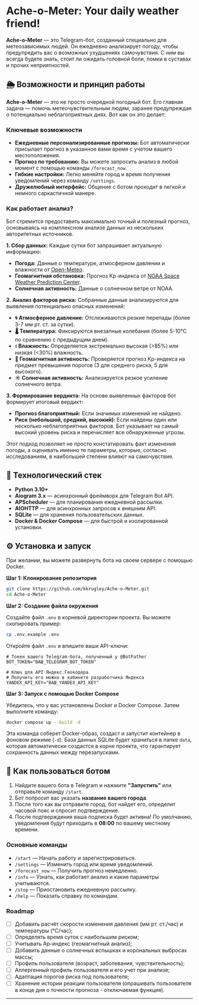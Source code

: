 # Ache-o-Meter: Your daily weather friend!

**Ache-o-Meter** — это Telegram-бот, созданный специально для метеозависимых людей. Он ежедневно анализирует погоду, чтобы предупредить вас о возможных ухудшениях самочувствия. С ним вы всегда будете знать, стоит ли ожидать головной боли, ломки в суставах и прочих неприятностей.

## 🌦️ Возможности и принцип работы

**Ache-o-Meter** — это не просто очередной погодный бот. Его главная задача — помочь метеочувствительным людям, заранее предупреждая о потенциально неблагоприятных днях. Вот как он это делает:

### Ключевые возможности

*   **Ежедневные персонализированные прогнозы:** Бот автоматически присылает прогноз в указанное вами время с учетом вашего местоположения.
*   **Прогноз по требованию:** Вы можете запросить анализ в любой момент с помощью команды `/forecast_now`.
*   **Гибкие настройки:** Легко меняйте город и время получения уведомлений через команду `/settings`.
*   **Дружелюбный интерфейс:** Общение с ботом проходит в легкой и немного саркастичной манере.

### Как работает анализ?

Бот стремится предоставить максимально точный и полезный прогноз, основываясь на комплексном анализе данных из нескольких авторитетных источников.

**1. Сбор данных:**
Каждые сутки бот запрашивает актуальную информацию:
*   **Погода:** Данные о температуре, атмосферном давлении и влажности от [Open-Meteo](https://open-meteo.com/).
*   **Геомагнитная обстановка:** Прогноз Kp-индекса от [NOAA Space Weather Prediction Center](https://www.swpc.noaa.gov/).
*   **Солнечная активность:** Данные о солнечном ветре от NOAA.

**2. Анализ факторов риска:**
Собранные данные анализируются для выявления потенциально опасных изменений:
*   **🌀 Атмосферное давление:** Отслеживаются резкие перепады (более 3-7 мм рт. ст. за сутки).
*   **🌡️ Температура:** Фиксируются внезапные колебания (более 5-10°C по сравнению с предыдущим днем).
*   **💧 Влажность:** Определяется экстремально высокая (>85%) или низкая (<30%) влажность.
*   **🌌 Геомагнитная активность:** Проверяется прогноз Kp-индекса на предмет превышения порогов (3 для среднего риска, 5 для высокого).
*   **☀️ Солнечная активность:** Анализируется резкое усиление солнечного ветра.

**3. Формирование вердикта:**
На основе выявленных факторов бот формирует итоговый вердикт:
*   **Прогноз благоприятный:** Если значимых изменений не найдено.
*   **Риск (небольшой, средний, высокий):** Если найдены один или несколько неблагоприятных факторов. Бот указывает на самый высокий уровень риска и перечисляет все обнаруженные угрозы.

Этот подход позволяет не просто констатировать факт изменения погоды, а оценивать именно те параметры, которые, согласно исследованиям, в наибольшей степени влияют на самочувствие.

## 🚀 Технологический стек

*   **Python 3.10+**
*   **Aiogram 3.x** — асинхронный фреймворк для Telegram Bot API.
*   **APScheduler** — для планирования ежедневной рассылки.
*   **AIOHTTP** — для асинхронных запросов к внешним API.
*   **SQLite** — для хранения пользовательских данных.
*   **Docker & Docker Compose** — для быстрой и изолированной установки.

## ⚙️ Установка и запуск

При желании, вы можете развернуть бота на своем сервере с помощью Docker.

**Шаг 1: Клонирование репозитория**

```bash
git clone https://github.com/kkrugley/Ache-o-Meter.git
cd Ache-o-Meter
```

**Шаг 2: Создание файла окружения**

Создайте файл `.env` в корневой директории проекта. Вы можете скопировать пример:

```bash
cp .env.example .env
```

Откройте файл `.env` и впишите ваши API-ключи:

```env
# Токен вашего Telegram-бота, полученный у @BotFather
BOT_TOKEN="ВАШ_TELEGRAM_BOT_TOKEN"

# Ключ для API Яндекс.Геокодера
# Получить его можно в кабинете разработчика Яндекса
YANDEX_API_KEY="ВАШ_YANDEX_API_KEY"
```

**Шаг 3: Запуск с помощью Docker Compose**

Убедитесь, что у вас установлены Docker и Docker Compose. Затем выполните команду:

```bash
docker compose up --build -d
```

Эта команда соберет Docker-образ, создаст и запустит контейнер в фоновом режиме (`-d`). База данных SQLite будет храниться в папке `data`, которая автоматически создастся в корне проекта, что гарантирует сохранность данных между перезапусками.

## 🤖 Как пользоваться ботом

1.  Найдите вашего бота в Telegram и нажмите **"Запустить"** или отправьте команду `/start`.
2.  Бот попросит вас указать **название вашего города**.
3.  После того как вы отправите город, бот найдет его, определит часовой пояс и спросит подтверждение.
4.  После подтверждения ваша подписка будет активна! По умолчанию, уведомления будут приходить в **08:00** по вашему местному времени.

### Основные команды

*   `/start` — Начать работу и зарегистрироваться.
*   `/settings` — Изменить город или время уведомлений.
*   `/forecast_now` — Получить прогноз немедленно.
*   `/info` — Узнать, как работает анализ и какие параметры учитываются.
*   `/stop` — Приостановить ежедневную рассылку.
*   `/help` — Показать справку по командам.

### Roadmap

- [ ] Добавить расчёт скорости изменения давления (мм рт. ст./час) и температуры (°C/час);
- [ ] Определять время суток с наибольшим риском;
- [ ] Учитывать Ap-индекс (геомагнитный анализ);
- [ ] Добавить данные о солнечных вспышках и корональных выбросах массы;
- [ ] Профиль пользователя (возраст, заболевания, чувствительность);
- [ ] Аллергенный профиль пользователя и его учет при анализе;
- [ ] Адаптация порогов риска под пользователя;
- [ ] Хранение истории реакции пользователя (опрашивать пользователя в конце дня о точности прогноза - отключаемая функция).

---
